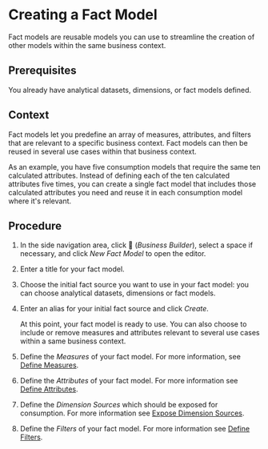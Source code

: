 <!-- loio5bbd14a328b549b2b53fce830ea25c15 -->

<link rel="stylesheet" type="text/css" href="../css/sap-icons.css"/>

# Creating a Fact Model

Fact models are reusable models you can use to streamline the creation of other models within the same business context.



## Prerequisites

You already have analytical datasets, dimensions, or fact models defined.



## Context

Fact models let you predefine an array of measures, attributes, and filters that are relevant to a specific business context. Fact models can then be reused in several use cases within that business context.

As an example, you have five consumption models that require the same ten calculated attributes. Instead of defining each of the ten calculated attributes five times, you can create a single fact model that includes those calculated attributes you need and reuse it in each consumption model where it's relevant.



## Procedure

1.  In the side navigation area, click <span class="FPA-icons"></span> \(*Business Builder*\), select a space if necessary, and click *New Fact Model* to open the editor.

2.  Enter a title for your fact model.

3.  Choose the initial fact source you want to use in your fact model: you can choose analytical datasets, dimensions or fact models.

4.  Enter an alias for your initial fact source and click *Create*.

    At this point, your fact model is ready to use. You can also choose to include or remove measures and attributes relevant to several use cases within a same business context.

5.  Define the *Measures* of your fact model. For more information, see [Define Measures](define-measures-d430469.md).

6.  Define the *Attributes* of your fact model. For more information see [Define Attributes](define-attributes-1ac4502.md).

7.  Define the *Dimension Sources* which should be exposed for consumption. For more information see [Expose Dimension Sources](expose-dimension-sources-1326689.md).

8.  Define the *Filters* of your fact model. For more information see [Define Filters](define-filters-e8df759.md).


